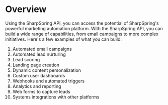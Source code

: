 # Overview

 Using the SharpSpring API, you can access the potential of SharpSpring's powerful marketing automation platform. With the SharpSpring API, you can build a wide range of capabilities, from email campaigns to more complex initiatives. Here's a few examples of what you can build:

1. Automated email campaigns
2. Automated lead nurturing
3. Lead scoring
4. Landing page creation
5. Dynamic content personalization
6. Custom user dashboards
7. Webhooks and automated triggers
8. Analytics and reporting
9. Web forms to capture leads
10. Systems integrations with other platforms

